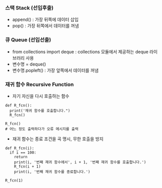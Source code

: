 ### 스택 Stack (선입후출)
- append() : 가장 뒤쪽에 데이터 삽입
- pop() : 가장 뒤쪽에서 데이터를 꺼냄

### 큐 Queue (선입선출)
- from collections import deque : collections 모듈에서 제공하는 deque 라이브러리 사용
- 변수명 = deque()
- 변수명.popleft() : 가장 앞쪽에서 데이터를 꺼냄
### 재귀 함수 Recursive Function
- 자기 자신을 다시 호출하는 함수
```
def R_fcn():
  print('재귀 함수를 호출합니다.")
  R_fcn()
  
R_fcn()
# 어느 정도 출력하다가 오류 메시지를 출력
 ```
 
- 재귀 함수는 종료 조건을 곡 명시, 무한 호출을 방지
```
def R_fcn(i):
  if i == 100:
    return
    print(i, '번째 재귀 함수에서', i + 1, '번째 재귀 함수를 호출합니다.')
    R_fcn(i + 1)
    print(i, '번째 재귀 함수를 종료합니다.')
    
R_fcn(1)
```
